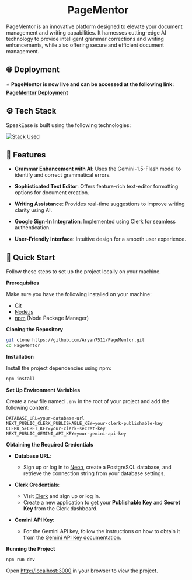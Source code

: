 <h1 align="center">PageMentor</h1>


PageMentor is an innovative platform designed to elevate your document management and writing capabilities. It harnesses cutting-edge AI technology to provide intelligent grammar corrections and writing enhancements, while also offering secure and efficient document management.

## 🌐 Deployment

⭐️ **PageMentor is now live and can be accessed at the following link: [PageMentor Deployment](https://page-mentor.vercel.app/)**

## <a name="tech-stack">⚙️ Tech Stack</a>
SpeakEase is built using the following technologies:

[![Stack Used](https://skillicons.dev/icons?i=nextjs,typescript,tailwind,nodejs,prisma,npm,postgres)](https://skillicons.dev)

## <a name="features">🔋 **Features**</a>

- **Grammar Enhancement with AI**: Uses the Gemini-1.5-Flash model to identify and correct grammatical errors.

- **Sophisticated Text Editor**: Offers feature-rich text-editor formatting options for document creation.

- **Writing Assistance**: Provides real-time suggestions to improve writing clarity using AI.

- **Google Sign-In Integration**: Implemented using Clerk for seamless authentication.

- **User-Friendly Interface**: Intuitive design for a smooth user experience.


## <a name="quick-start">🤸 Quick Start</a>

Follow these steps to set up the project locally on your machine.

**Prerequisites**

Make sure you have the following installed on your machine:

- [Git](https://git-scm.com/)
- [Node.js](https://nodejs.org/en)
- [npm](https://www.npmjs.com/) (Node Package Manager)

**Cloning the Repository**

```bash
git clone https://github.com/Aryan7511/PageMentor.git
cd PageMentor
```

**Installation**

Install the project dependencies using npm:

```bash
npm install
```

**Set Up Environment Variables**

Create a new file named `.env` in the root of your project and add the following content:

```env
DATABASE_URL=your-database-url
NEXT_PUBLIC_CLERK_PUBLISHABLE_KEY=your-clerk-publishable-key
CLERK_SECRET_KEY=your-clerk-secret-key
NEXT_PUBLIC_GEMINI_API_KEY=your-gemini-api-key
```

**Obtaining the Required Credentials**

- **Database URL**:
  - Sign up or log in to [Neon](https://neon.tech/), create a PostgreSQL database, and retrieve the connection string from your database settings.

- **Clerk Credentials**:
  - Visit [Clerk](https://clerk.dev/) and sign up or log in.
  - Create a new application to get your **Publishable Key** and **Secret Key** from the Clerk dashboard.

- **Gemini API Key**:
  - For the Gemini API key, follow the instructions on how to obtain it from the [Gemini API Key documentation](https://ai.google.dev/gemini-api/docs/api-key).


**Running the Project**

```bash
npm run dev
```

Open [http://localhost:3000](http://localhost:3000) in your browser to view the project.

